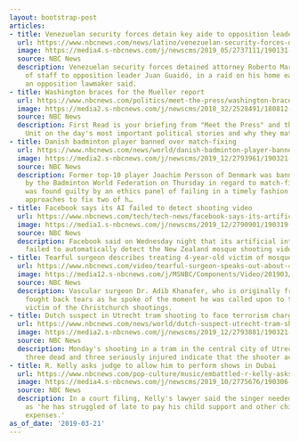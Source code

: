 ```yaml
---
layout: bootstrap-post
articles:
- title: Venezuelan security forces detain key aide to opposition leader Guaidó
  url: https://www.nbcnews.com/news/latino/venezuelan-security-forces-detain-key-aide-opposition-leader-juan-guaid-n985756
  image: https://media4.s-nbcnews.com/j/newscms/2019_05/2737111/190131-juan-guaido-ew-538p_324d051f0f75759e7d8810ecc6764e13.nbcnews-fp-1200-630.jpg
  source: NBC News
  description: Venezuelan security forces detained attorney Roberto Marrero, chief
    of staff to opposition leader Juan Guaidó, in a raid on his home early Thursday,
    an opposition lawmaker said.
- title: Washington braces for the Mueller report
  url: https://www.nbcnews.com/politics/meet-the-press/washington-braces-mueller-report-n985751
  image: https://media2.s-nbcnews.com/j/newscms/2018_32/2528491/180812-think-robert-mueller-se-302p_fb0c01749916b7d90650676430bad561.nbcnews-fp-1200-630.jpg
  source: NBC News
  description: First Read is your briefing from "Meet the Press" and the NBC Political
    Unit on the day's most important political stories and why they matter.
- title: Danish badminton player banned over match-fixing
  url: https://www.nbcnews.com/news/world/danish-badminton-player-banned-over-match-fixing-n985741
  image: https://media2.s-nbcnews.com/j/newscms/2019_12/2793961/190321-joachim-persson-al-0818_b01b615f386d2401876a234e23b5a45c.nbcnews-fp-1200-630.jpg
  source: NBC News
  description: Former top-10 player Joachim Persson of Denmark was banned for 18 months
    by the Badminton World Federation on Thursday in regard to match-fixing. Persson
    was found guilty by an ethics panel of failing in a timely fashion to disclose
    approaches to fix two of h…
- title: Facebook says its AI failed to detect shooting video
  url: https://www.nbcnews.com/tech/tech-news/facebook-says-its-artificial-intelligence-systems-failed-detect-new-zealand-n985731
  image: https://media1.s-nbcnews.com/j/newscms/2019_12/2790901/190319-al-noor-mosque-mc-1035_56640ba1e8cccab7dddb72fda3200f18.nbcnews-fp-1200-630.JPG
  source: NBC News
  description: Facebook said on Wednesday night that its artificial intelligence systems
    failed to automatically detect the New Zealand mosque shooting video.
- title: Tearful surgeon describes treating 4-year-old victim of mosque massacre
  url: https://www.nbcnews.com/video/tearful-surgeon-speaks-out-about-4-year-old-victim-of-christchurch-shootings-1462232643572
  image: https://media12.s-nbcnews.com/j/MSNBC/Components/Video/201903/lon_surgeon_190321.nbcnews-fp-1200-630.jpg
  source: NBC News
  description: Vascular surgeon Dr. Adib Khanafer, who is originally from Lebanon,
    fought back tears as he spoke of the moment he was called upon to treat one young
    victim of the Christchurch shootings.
- title: Dutch suspect in Utrecht tram shooting to face terrorism charge
  url: https://www.nbcnews.com/news/world/dutch-suspect-utrecht-tram-shooting-face-terrorism-charge-n985716
  image: https://media2.s-nbcnews.com/j/newscms/2019_12/2793881/190321-utrecht-netherlands-shooting-al-0734_5009d79067c30653f45c10becce2fcfe.nbcnews-fp-1200-630.jpg
  source: NBC News
  description: Monday's shooting in a tram in the central city of Utrecht that left
    three dead and three seriously injured indicate that the shooter acted alone.
- title: R. Kelly asks judge to allow him to perform shows in Dubai
  url: https://www.nbcnews.com/pop-culture/music/embattled-r-kelly-asks-judge-allow-him-perform-shows-dubai-n985706
  image: https://media4.s-nbcnews.com/j/newscms/2019_10/2775676/190306-r-kelly-mc-851_9a83d45e843a5467cd59cce71c22e4cf.nbcnews-fp-1200-630.JPG
  source: NBC News
  description: In a court filing, Kelly's lawyer said the singer needed to raise money
    as 'he has struggled of late to pay his child support and other child related
    expenses.'
as_of_date: '2019-03-21'
---
```


